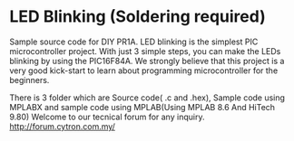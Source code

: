 # LED Blinking (Soldering required)
Sample source code for DIY PR1A. LED blinking is the simplest PIC microcontroller project. With just 3 simple steps, you can make the LEDs blinking by using the PIC16F84A. We strongly believe that this project is a very good kick-start to learn about programming microcontroller for the beginners.

There is 3 folder which are Source code( .c and .hex), Sample code using MPLABX and sample code using MPLAB(Using MPLAB 8.6 And HiTech 9.80) Welcome to our tecnical forum for any inquiry. http://forum.cytron.com.my/
